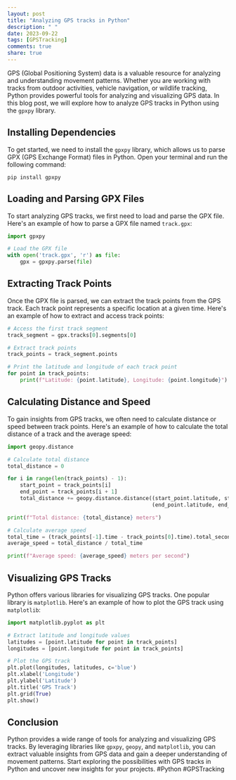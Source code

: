 ```yaml
---
layout: post
title: "Analyzing GPS tracks in Python"
description: " "
date: 2023-09-22
tags: [GPSTracking]
comments: true
share: true
---
```


GPS (Global Positioning System) data is a valuable resource for analyzing and understanding movement patterns. Whether you are working with tracks from outdoor activities, vehicle navigation, or wildlife tracking, Python provides powerful tools for analyzing and visualizing GPS data. In this blog post, we will explore how to analyze GPS tracks in Python using the `gpxpy` library.

## Installing Dependencies

To get started, we need to install the `gpxpy` library, which allows us to parse GPX (GPS Exchange Format) files in Python. Open your terminal and run the following command:

```shell
pip install gpxpy
```

## Loading and Parsing GPX Files

To start analyzing GPS tracks, we first need to load and parse the GPX file. Here's an example of how to parse a GPX file named `track.gpx`:

```python
import gpxpy

# Load the GPX file
with open('track.gpx', 'r') as file:
    gpx = gpxpy.parse(file)
```

## Extracting Track Points

Once the GPX file is parsed, we can extract the track points from the GPS track. Each track point represents a specific location at a given time. Here's an example of how to extract and access track points:

```python
# Access the first track segment
track_segment = gpx.tracks[0].segments[0]

# Extract track points
track_points = track_segment.points

# Print the latitude and longitude of each track point
for point in track_points:
    print(f"Latitude: {point.latitude}, Longitude: {point.longitude}")
```

## Calculating Distance and Speed

To gain insights from GPS tracks, we often need to calculate distance or speed between track points. Here's an example of how to calculate the total distance of a track and the average speed:

```python
import geopy.distance

# Calculate total distance
total_distance = 0

for i in range(len(track_points) - 1):
    start_point = track_points[i]
    end_point = track_points[i + 1]
    total_distance += geopy.distance.distance((start_point.latitude, start_point.longitude),
                                              (end_point.latitude, end_point.longitude)).meters

print(f"Total distance: {total_distance} meters")

# Calculate average speed
total_time = (track_points[-1].time - track_points[0].time).total_seconds()
average_speed = total_distance / total_time

print(f"Average speed: {average_speed} meters per second")
```

## Visualizing GPS Tracks

Python offers various libraries for visualizing GPS tracks. One popular library is `matplotlib`. Here's an example of how to plot the GPS track using `matplotlib`:

```python
import matplotlib.pyplot as plt

# Extract latitude and longitude values
latitudes = [point.latitude for point in track_points]
longitudes = [point.longitude for point in track_points]

# Plot the GPS track
plt.plot(longitudes, latitudes, c='blue')
plt.xlabel('Longitude')
plt.ylabel('Latitude')
plt.title('GPS Track')
plt.grid(True)
plt.show()
```

## Conclusion

Python provides a wide range of tools for analyzing and visualizing GPS tracks. By leveraging libraries like `gpxpy`, `geopy`, and `matplotlib`, you can extract valuable insights from GPS data and gain a deeper understanding of movement patterns. Start exploring the possibilities with GPS tracks in Python and uncover new insights for your projects. #Python #GPSTracking